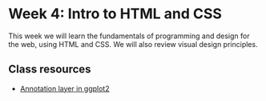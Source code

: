# Week 4: Intro to HTML and CSS
This week we will learn the fundamentals of programming and design for the web, using HTML and CSS. We will also review visual design principles. 

## Class resources
- [Annotation layer in ggplot2](https://ggplot2.tidyverse.org/reference/annotate.html)
  